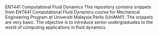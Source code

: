 ENT441 Computational Fluid Dynamics
This repository contains snippets from ENT441 Computational Fluid Dynamics course for Mechanical Engineering Program at
Universiti Malaysia Perlis (UniMAP). The snippets are very basic. The objective is to introduce senior undergraduates 
to the world of computing applications in fluid dynamics.
